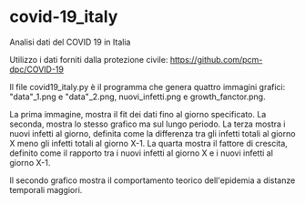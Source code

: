 # covid-19_italy
Analisi dati del COVID 19 in Italia


Utilizzo i dati forniti dalla protezione civile:
https://github.com/pcm-dpc/COVID-19

Il file covid19_italy.py è il programma che genera quattro immagini grafici: "data"_1.png e "data"_2.png, nuovi_infetti.png e growth_fanctor.png.

La prima immagine, mostra il fit dei dati fino al giorno specificato.
La seconda, mostra lo stesso grafico ma sul lungo periodo.
La terza mostra i nuovi infetti al giorno, definita come la differenza tra gli infetti totali al giorno X meno gli infetti totali al giorno X-1.
La quarta mostra il fattore di crescita, definito come il rapporto tra i nuovi infetti al giorno X e i nuovi infetti al giorno X-1.

Il secondo grafico mostra il comportamento teorico dell'epidemia a distanze temporali maggiori.
